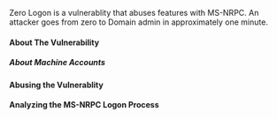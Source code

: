 Zero Logon is a vulnerablity that abuses features with MS-NRPC. An attacker goes from zero to Domain admin in approximately one minute.

#### About The Vulnerability

##### About Machine Accounts

#### Abusing the Vulnerablity


#### Analyzing the MS-NRPC Logon Process


